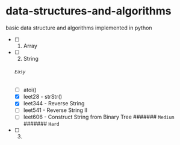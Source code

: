 # data-structures-and-algorithms
basic data structure and algorithms implemented in python 

- [ ] 1. Array
- [ ] 2. String
    ###### `Easy`
    - [ ] atoi()
    - [x] leet28 - strStr()
    - [x] leet344 - Reverse String
    - [ ] leet541 - Reverse String II
    - [ ] leet606 - Construct String from Binary Tree
    ####### `Medium`
    ####### `Hard`
 - [ ] 3.